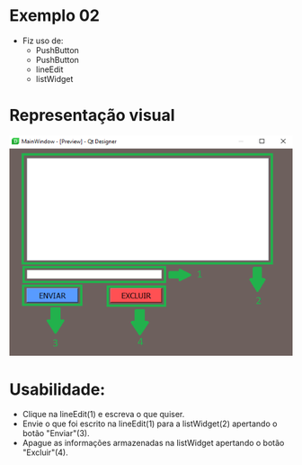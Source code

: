 # Exemplo 02
* Fiz uso de:
   * PushButton
   * PushButton
   * lineEdit
   * listWidget
   
# Representação visual
![](https://github.com/JodanGalas/PyQt5/blob/master/Exemplo%2002/Imagens/tela%2001.PNG)
# Usabilidade:
* Clique na lineEdit(1) e escreva o que quiser.
* Envie o que foi escrito na lineEdit(1) para a listWidget(2) apertando o botão "Enviar"(3).
* Apague as informações armazenadas na listWidget apertando o botão "Excluir"(4).
